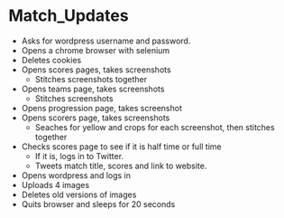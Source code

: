 # Match_Updates
 
 - Asks for wordpress username and password.
 - Opens a chrome browser with selenium
 - Deletes cookies
 - Opens scores pages, takes screenshots
   - Stitches screenshots together
 - Opens teams page, takes screenshots
   - Stitches screenshots
 - Opens progression page, takes screenshot
 - Opens scorers page, takes screenshots
   - Seaches for yellow and crops for each screenshot, then stitches together
 - Checks scores page to see if it is half time or full time
   - If it is, logs in to Twitter.
   - Tweets match title, scores and link to website.
 - Opens wordpress and logs in
 - Uploads 4 images
 - Deletes old versions of images
 - Quits browser and sleeps for 20 seconds
